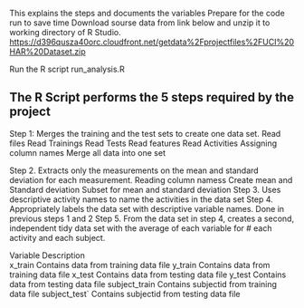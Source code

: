 This explains the steps and documents the variables 
Prepare for the code run to save time
Download sourse data from link below and unzip it to working directory of R Studio.
https://d396qusza40orc.cloudfront.net/getdata%2Fprojectfiles%2FUCI%20HAR%20Dataset.zip

Run the R script run_analysis.R

## The R Script performs the 5 steps required by the project
Step 1: Merges the training and the test sets to create one data set.
        Read files
        Read Trainings
        Read Tests
        Read features
        Read Activities
        Assigning column names
        Merge all data into one set

Step 2. Extracts only the measurements on the mean and standard deviation for each measurement.
        Reading column namess
        Create mean and Standard deviation
        Subset for mean and standard deviation
Step 3.	Uses descriptive activity names to name the activities in the data set
Step 4.	Appropriately labels the data set with descriptive variable names.
        Done in previous steps 1 and 2
Step 5.	From the data set in step 4, creates a second, independent tidy data set with the average of each variable for # each activity and each subject.

Variable        Description   
x_train         Contains data from training data file
y_train         Contains data from training data file
x_test          Contains data from testing data file
y_test          Contains data from testing data file
subject_train   Contains subjectid from training data file
subject_test`   Contains subjectid from testing data file

 
